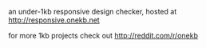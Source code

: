 an under-1kb responsive design checker, hosted at http://responsive.onekb.net

for more 1kb projects check out http://reddit.com/r/onekb